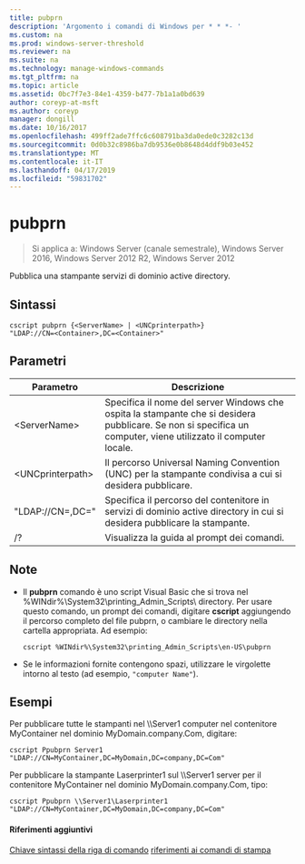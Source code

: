 ```yaml
---
title: pubprn
description: 'Argomento i comandi di Windows per * * *- '
ms.custom: na
ms.prod: windows-server-threshold
ms.reviewer: na
ms.suite: na
ms.technology: manage-windows-commands
ms.tgt_pltfrm: na
ms.topic: article
ms.assetid: 0bc7f7e3-84e1-4359-b477-7b1a1a0bd639
author: coreyp-at-msft
ms.author: coreyp
manager: dongill
ms.date: 10/16/2017
ms.openlocfilehash: 499ff2ade7ffc6c608791ba3da0ede0c3282c13d
ms.sourcegitcommit: 0d0b32c8986ba7db9536e0b8648d4ddf9b03e452
ms.translationtype: MT
ms.contentlocale: it-IT
ms.lasthandoff: 04/17/2019
ms.locfileid: "59831702"
---
```

# <a name="pubprn"></a>pubprn

>Si applica a: Windows Server (canale semestrale), Windows Server 2016, Windows Server 2012 R2, Windows Server 2012

Pubblica una stampante servizi di dominio active directory.

## <a name="syntax"></a>Sintassi
```
cscript pubprn {<ServerName> | <UNCprinterpath>} 
"LDAP://CN=<Container>,DC=<Container>"
```

## <a name="parameters"></a>Parametri
|Parametro|Descrizione|
|-------|--------|
|\<ServerName>|Specifica il nome del server Windows che ospita la stampante che si desidera pubblicare. Se non si specifica un computer, viene utilizzato il computer locale.|
|\<UNCprinterpath>|Il percorso Universal Naming Convention (UNC) per la stampante condivisa a cui si desidera pubblicare.|
|"LDAP://CN=<Container>,DC=<Container>"|Specifica il percorso del contenitore in servizi di dominio active directory in cui si desidera pubblicare la stampante.|
|/?|Visualizza la guida al prompt dei comandi.|

## <a name="remarks"></a>Note
-   Il **pubprn** comando è uno script Visual Basic che si trova nel %WINdir%\System32\printing_Admin_Scripts\\ <language> directory. Per usare questo comando, un prompt dei comandi, digitare **cscript** aggiungendo il percorso completo del file pubprn, o cambiare le directory nella cartella appropriata. Ad esempio:
    ```
    cscript %WINdir%\System32\printing_Admin_Scripts\en-US\pubprn
    ```
-   Se le informazioni fornite contengono spazi, utilizzare le virgolette intorno al testo (ad esempio, `"computer Name"`).

## <a name="BKMK_examples"></a>Esempi
Per pubblicare tutte le stampanti nel \\\Server1 computer nel contenitore MyContainer nel dominio MyDomain.company.Com, digitare:
```
cscript Ppubprn Server1 "LDAP://CN=MyContainer,DC=MyDomain,DC=company,DC=Com"
```
Per pubblicare la stampante Laserprinter1 sul \\\Server1 server per il contenitore MyContainer nel dominio MyDomain.company.Com, tipo:
```
cscript Ppubprn \\Server1\Laserprinter1 "LDAP://CN=MyContainer,DC=MyDomain,DC=company,DC=Com"
```

#### <a name="additional-references"></a>Riferimenti aggiuntivi
[Chiave sintassi della riga di comando](command-line-syntax-key.md)
[riferimenti ai comandi di stampa](print-command-reference.md)
